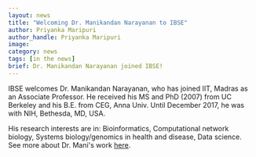 ```yaml
---
layout: news
title: "Welcoming Dr. Manikandan Narayanan to IBSE"
author: Priyanka Maripuri
author_handle: Priyanka Maripuri
image: 
category: news
tags: [in the news]
brief: Dr. Manikandan Narayanan joined IBSE!
---
```


IBSE welcomes Dr. Manikandan Narayanan, who has joined IIT, Madras as an Associate Professor. He received his MS and PhD (2007) from UC Berkeley and his B.E. from CEG, Anna Univ. Until December 2017, he was with NIH, Bethesda, MD, USA. 

His research interests are in: Bioinformatics, Computational network biology, Systems biology/genomics in health and disease, Data science. See more about Dr. Mani's work [here](http://maninarayanan.com/index.html).

